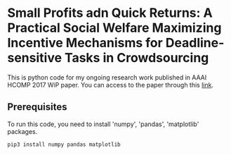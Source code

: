 # Small Profits adn Quick Returns: A Practical Social Welfare Maximizing Incentive Mechanisms for Deadline-sensitive Tasks in Crowdsourcing
This is python code for my ongoing research work published in AAAI HCOMP 2017 WiP paper. You can access to the paper through this [link](https://arxiv.org/abs/1707.00018).

## Prerequisites
To run this code, you need to install 'numpy', 'pandas', 'matplotlib' packages.
```
pip3 install numpy pandas matplotlib
```

